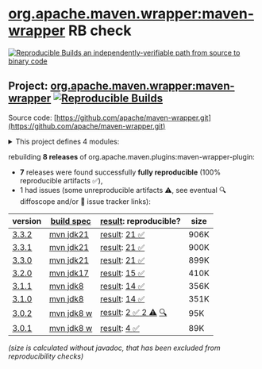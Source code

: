 [org.apache.maven.wrapper:maven-wrapper](https://central.sonatype.com/artifact/org.apache.maven.wrapper/maven-wrapper/versions) RB check
=======

[![Reproducible Builds](https://reproducible-builds.org/images/logos/rb.svg) an independently-verifiable path from source to binary code](https://reproducible-builds.org/)

## Project: [org.apache.maven.wrapper:maven-wrapper](https://central.sonatype.com/artifact/org.apache.maven.wrapper/maven-wrapper/versions) [![Reproducible Builds](https://img.shields.io/endpoint?url=https://raw.githubusercontent.com/jvm-repo-rebuild/reproducible-central/master/content/org/apache/maven/plugins/maven-wrapper-plugin/badge.json)](https://github.com/jvm-repo-rebuild/reproducible-central/blob/master/content/org/apache/maven/plugins/maven-wrapper-plugin/README.md)

Source code: [https://github.com/apache/maven-wrapper.git](https://github.com/apache/maven-wrapper.git)

<details><summary>This project defines 4 modules:</summary>

* [org.apache.maven.plugins:maven-wrapper-plugin](https://central.sonatype.com/artifact/org.apache.maven.plugins/maven-wrapper-plugin/overview)
* [org.apache.maven.wrapper:maven-wrapper](https://central.sonatype.com/artifact/org.apache.maven.wrapper/maven-wrapper/overview)
* [org.apache.maven.wrapper:maven-wrapper-distribution](https://central.sonatype.com/artifact/org.apache.maven.wrapper/maven-wrapper-distribution/overview)
* [org.apache.maven.wrapper:maven-wrapper-parent](https://central.sonatype.com/artifact/org.apache.maven.wrapper/maven-wrapper-parent/overview)
</details>

rebuilding **8 releases** of org.apache.maven.plugins:maven-wrapper-plugin:
- **7** releases were found successfully **fully reproducible** (100% reproducible artifacts :white_check_mark:),
- 1 had issues (some unreproducible artifacts :warning:, see eventual :mag: diffoscope and/or :memo: issue tracker links):

| version | [build spec](/BUILDSPEC.md) | [result](https://reproducible-builds.org/docs/jvm/): reproducible? | size |
| -- | --------- | ------ | -- |
| [3.3.2](https://central.sonatype.com/artifact/org.apache.maven.wrapper/maven-wrapper/3.3.2/pom) | [mvn jdk21](wrapper-3.3.2.buildspec) | [result](maven-wrapper-parent-3.3.2.buildinfo): [21 :white_check_mark: ](maven-wrapper-parent-3.3.2.buildcompare) | 906K |
| [3.3.1](https://central.sonatype.com/artifact/org.apache.maven.wrapper/maven-wrapper/3.3.1/pom) | [mvn jdk21](wrapper-3.3.1.buildspec) | [result](maven-wrapper-parent-3.3.1.buildinfo): [21 :white_check_mark: ](maven-wrapper-parent-3.3.1.buildcompare) | 900K |
| [3.3.0](https://central.sonatype.com/artifact/org.apache.maven.wrapper/maven-wrapper/3.3.0/pom) | [mvn jdk21](wrapper-3.3.0.buildspec) | [result](maven-wrapper-parent-3.3.0.buildinfo): [21 :white_check_mark: ](maven-wrapper-parent-3.3.0.buildcompare) | 899K |
| [3.2.0](https://central.sonatype.com/artifact/org.apache.maven.wrapper/maven-wrapper/3.2.0/pom) | [mvn jdk17](wrapper-3.2.0.buildspec) | [result](maven-wrapper-parent-3.2.0.buildinfo): [15 :white_check_mark: ](maven-wrapper-parent-3.2.0.buildcompare) | 410K |
| [3.1.1](https://central.sonatype.com/artifact/org.apache.maven.wrapper/maven-wrapper/3.1.1/pom) | [mvn jdk8](wrapper-3.1.1.buildspec) | [result](maven-wrapper-parent-3.1.1.buildinfo): [14 :white_check_mark: ](maven-wrapper-parent-3.1.1.buildcompare) | 356K |
| [3.1.0](https://central.sonatype.com/artifact/org.apache.maven.wrapper/maven-wrapper-parent/3.1.0/pom) | [mvn jdk8](wrapper-3.1.0.buildspec) | [result](maven-wrapper-parent-3.1.0.buildinfo): [14 :white_check_mark: ](maven-wrapper-parent-3.1.0.buildcompare) | 351K |
| [3.0.2](https://central.sonatype.com/artifact/org.apache.maven.plugins/maven-wrapper-plugin/3.0.2/pom) | [mvn jdk8 w](maven-wrapper-plugin-3.0.2.buildspec) | [result](maven-wrapper-plugin-3.0.2.buildinfo): [2 :white_check_mark:  2 :warning:](maven-wrapper-plugin-3.0.2.buildcompare) [:mag:](maven-wrapper-plugin-3.0.2.diffoscope) | 95K |
| [3.0.1](https://central.sonatype.com/artifact/org.apache.maven.plugins/maven-wrapper-plugin/3.0.1/pom) | [mvn jdk8 w](maven-wrapper-plugin-3.0.1.buildspec) | [result](maven-wrapper-plugin-3.0.1.buildinfo): [4 :white_check_mark: ](maven-wrapper-plugin-3.0.1.buildcompare) | 89K |

<i>(size is calculated without javadoc, that has been excluded from reproducibility checks)</i>
